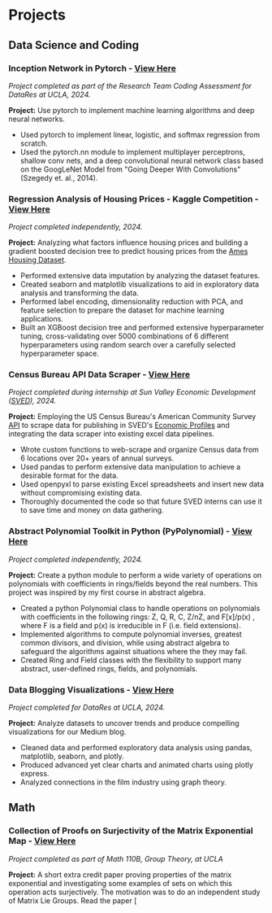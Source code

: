 # Projects

## Data Science and Coding

### Inception Network in Pytorch - [View Here](https://github.com/larsenbier/DataRes-Research-Team-Coding-Assessment---Inception-Net)

*Project completed as part of the Research Team Coding Assessment for DataRes at UCLA, 2024.*

**Project:** Use pytorch to implement machine learning algorithms and deep neural networks.

* Used pytorch to implement linear, logistic, and softmax regression from scratch.
* Used the pytorch.nn module to implement multiplayer perceptrons, shallow conv nets, and a deep convolutional neural network class based on the GoogLeNet Model from "Going Deeper With Convolutions" (Szegedy et. al., 2014).

### Regression Analysis of Housing Prices - Kaggle Competition - [View Here](https://github.com/larsenbier/Regression-Analysis-of-Housing-Prices---Kaggle-Competition)

*Project completed independently, 2024.*

**Project:** Analyzing what factors influence housing prices and building a gradient boosted decision tree to predict housing prices from the [Ames Housing Dataset](https://www.kaggle.com/datasets/shashanknecrothapa/ames-housing-dataset).

* Performed extensive data imputation by analyzing the dataset features.
* Created seaborn and matplotlib visualizations to aid in exploratory data analysis and transforming the data.
* Performed label encoding, dimensionality reduction with PCA, and feature selection to prepare the dataset for machine learning applications.
* Built an XGBoost decision tree and performed extensive hyperparameter tuning, cross-validating over 5000 combinations of 6 different hyperparameters using random search over a carefully selected hyperparameter space.

### Census Bureau API Data Scraper - [View Here](https://github.com/larsenbier/SVED-Census-Data-Scraper)

*Project completed during internship at Sun Valley Economic Development ([SVED](https://sunvalleyeconomy.com/)), 2024.*

**Project:** Employing the US Census Bureau's American Community Survey [API](https://www.census.gov/data/developers/data-sets/acs-5year.html) to scrape data for publishing in SVED's [Economic Profiles](https://sunvalleyeconomy.com/profiles/#2022) and integrating the data scraper into existing excel data pipelines.

* Wrote custom functions to web-scrape and organize Census data from 6 locations over 20+ years of annual surveys.
* Used pandas to perform extensive data manipulation to achieve a desirable format for the data.
* Used openpyxl to parse existing Excel spreadsheets and insert new data without compromising existing data.
* Thoroughly documented the code so that future SVED interns can use it to save time and money on data gathering.

### Abstract Polynomial Toolkit in Python (PyPolynomial) - [View Here](https://github.com/larsenbier/PyPolynomials)

*Project completed independently, 2024.*

**Project:** Create a python module to perform a wide variety of operations on polynomials with coefficients in rings/fields beyond the real numbers. This project was inspired by my first course in abstract algebra.

* Created a python Polynomial class to handle operations on polynomials with coefficients in the following rings: Z, Q, R, C, Z/nZ, and F[x]/p(x) , where F is a field and p(x) is irreducible in F (i.e. field extensions).
* Implemented algorithms to compute polynomial inverses, greatest common divisors, and division, while using abstract algebra to safeguard the algorithms against situations where the they may fail.
* Created Ring and Field classes with the flexibility to support many abstract, user-defined rings, fields, and polynomials.

### Data Blogging Visualizations - [View Here](https://github.com/larsenbier/DataRes-2023-24-Blog-Notebooks/blob/main/README.md)

*Project completed for DataRes at UCLA, 2024.*

**Project:** Analyze datasets to uncover trends and produce compelling visualizations for our Medium blog.

* Cleaned data and performed exploratory data analysis using pandas, matplotlib, seaborn, and plotly.
* Produced advanced yet clear charts and animated charts using plotly express.
* Analyzed connections in the film industry using graph theory.

## Math

### Collection of Proofs on Surjectivity of the Matrix Exponential Map - [View Here](./Cases_of_Surjectivity_of_the_Matrix_Exponential__MATH_110B_Paper.pdf)

*Project completed as part of Math 110B, Group Theory, at UCLA*

**Project:** A short extra credit paper proving properties of the matrix exponential and investigating some examples of sets on which this operation acts surjectively. The motivation was to do an independent study of Matrix Lie Groups. Read the paper [
